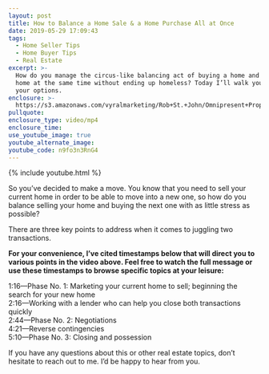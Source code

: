 ```yaml
---
layout: post
title: How to Balance a Home Sale & a Home Purchase All at Once
date: 2019-05-29 17:09:43
tags:
  - Home Seller Tips
  - Home Buyer Tips
  - Real Estate
excerpt: >-
  How do you manage the circus-like balancing act of buying a home and selling a
  home at the same time without ending up homeless? Today I’ll walk you through
  your options.
enclosure: >-
  https://s3.amazonaws.com/vyralmarketing/Rob+St.+John/Omnipresent+Property+Group+_+Buy+Sell+Balance.mp4
pullquote:
enclosure_type: video/mp4
enclosure_time:
use_youtube_image: true
youtube_alternate_image:
youtube_code: n9fo3n3RnG4
---
```


{% include youtube.html %}

So you’ve decided to make a move. You know that you need to sell your current home in order to be able to move into a new one, so how do you balance selling your home and buying the next one with as little stress as possible?

There are three key points to address when it comes to juggling two transactions.

**For your convenience, I’ve cited timestamps below that will direct you to various points in the video above. Feel free to watch the full message or use these timestamps to browse specific topics at your leisure:&nbsp;**

1:16—Phase No. 1: Marketing your current home to sell; beginning the search for your new home<br>2:16—Working with a lender who can help you close both transactions quickly<br>2:44—Phase No. 2: Negotiations<br>4:21—Reverse contingencies<br>5:10—Phase No. 3: Closing and possession

If you have any questions about this or other real estate topics, don’t hesitate to reach out to me. I’d be happy to hear from you.

&nbsp;